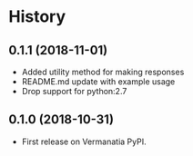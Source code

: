 History
=======


0.1.1 (2018-11-01)
------------------

* Added utility method for making responses
* README.md update with example usage
* Drop support for python:2.7

0.1.0 (2018-10-31)
------------------

* First release on Vermanatia PyPI.
